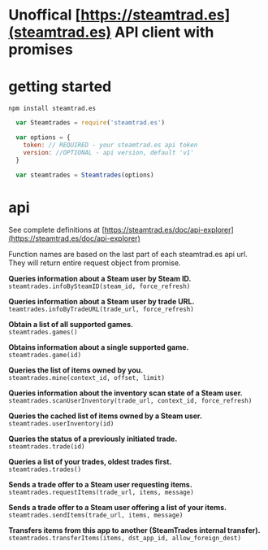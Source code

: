 # Unoffical [https://steamtrad.es](steamtrad.es) API client with promises

# getting started   
 `npm install steamtrad.es`

```js
  var Steamtrades = require('steamtrad.es')

  var options = {
    token: // REQUIRED - your steamtrad.es api token
    version: //OPTIONAL - api version, default 'v1'
  }

  var steamtrades = Steamtrades(options)
```

# api
See complete definitions at [https://steamtrad.es/doc/api-explorer](https://steamtrad.es/doc/api-explorer)

Function names are based on the last part of each steamtrad.es api url. They will return entire request object from promise. 

**Queries information about a Steam user by Steam ID.**
`steamtrades.infoBySteamID(steam_id, force_refresh)`   

**Queries information about a Steam user by trade URL.**   
`teamtrades.infoByTradeURL(trade_url, force_refresh)`

**Obtain a list of all supported games.**    
`steamtrades.games()`

**Obtains information about a single supported game.**   
`steamtrades.game(id)`

**Queries the list of items owned by you.**   
`steamtrades.mine(context_id, offset, limit)`

**Queries information about the inventory scan state of a Steam user.**   
`steamtrades.scanUserInventory(trade_url, context_id, force_refresh)`

**Queries the cached list of items owned by a Steam user.**   
`steamtrades.userInventory(id)`
 
**Queries the status of a previously initiated trade.**  
`steamtrades.trade(id)`

**Queries a list of your trades, oldest trades first.**   
`steamtrades.trades()`
 
**Sends a trade offer to a Steam user requesting items.**   
`steamtrades.requestItems(trade_url, items, message)`
 
**Sends a trade offer to a Steam user offering a list of your items.**  
`steamtrades.sendItems(trade_url, items, message)`

**Transfers items from this app to another (SteamTrades internal transfer).**  
`steamtrades.transferItems(items, dst_app_id, allow_foreign_dest)`
